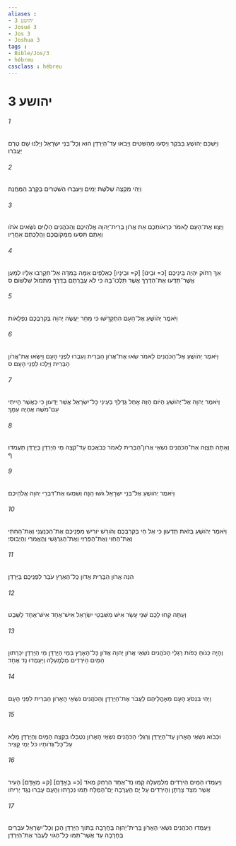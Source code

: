 ```yaml
---
aliases : 
- יהושע 3
- Josué 3
- Jos 3
- Joshua 3
tags : 
- Bible/Jos/3
- hébreu
cssclass : hébreu
---
```


# יהושע 3

###### 1
וַיַּשְׁכֵּם יְהֹושֻׁעַ בַּבֹּקֶר וַיִּסְעוּ מֵהַשִּׁטִּים וַיָּבֹאוּ עַד־הַיַּרְדֵּן הוּא וְכָל־בְּנֵי יִשְׂרָאֵל וַיָּלִנוּ שָׁם טֶרֶם יַעֲבֹרוּ׃
###### 2
וַיְהִי מִקְצֵה שְׁלֹשֶׁת יָמִים וַיַּעַבְרוּ הַשֹּׁטְרִים בְּקֶרֶב הַמַּחֲנֶה׃
###### 3
וַיְצַוּוּ אֶת־הָעָם לֵאמֹר כִּרְאֹותְכֶם אֵת אֲרֹון בְּרִית־יְהוָה אֱלֹהֵיכֶם וְהַכֹּהֲנִים הַלְוִיִּם נֹשְׂאִים אֹתֹו וְאַתֶּם תִּסְעוּ מִמְּקֹוםְכֶם וַהֲלַכְתֶּם אַחֲרָיו׃
###### 4
אַךְ רָחֹוק יִהְיֶה בֵּינֵיכֶם [כ= וּבֵינֹו] [ק= וּבֵינָיו] כְּאַלְפַּיִם אַמָּה בַּמִּדָּה אַל־תִּקְרְבוּ אֵלָיו לְמַעַן אֲשֶׁר־תֵּדְעוּ אֶת־הַדֶּרֶךְ אֲשֶׁר תֵּלְכוּ־בָהּ כִּי לֹא עֲבַרְתֶּם בַּדֶּרֶךְ מִתְּמֹול שִׁלְשֹׁום׃ ס
###### 5
וַיֹּאמֶר יְהֹושֻׁעַ אֶל־הָעָם הִתְקַדָּשׁוּ כִּי מָחָר יַעֲשֶׂה יְהוָה בְּקִרְבְּכֶם נִפְלָאֹות׃
###### 6
וַיֹּאמֶר יְהֹושֻׁעַ אֶל־הַכֹּהֲנִים לֵאמֹר שְׂאוּ אֶת־אֲרֹון הַבְּרִית וְעִבְרוּ לִפְנֵי הָעָם וַיִּשְׂאוּ אֶת־אֲרֹון הַבְּרִית וַיֵּלְכוּ לִפְנֵי הָעָם׃ ס
###### 7
וַיֹּאמֶר יְהוָה אֶל־יְהֹושֻׁעַ הַיֹּום הַזֶּה אָחֵל גַּדֶּלְךָ בְּעֵינֵי כָּל־יִשְׂרָאֵל אֲשֶׁר יֵדְעוּן כִּי כַּאֲשֶׁר הָיִיתִי עִם־מֹשֶׁה אֶהְיֶה עִמָּךְ׃
###### 8
וְאַתָּה תְּצַוֶּה אֶת־הַכֹּהֲנִים נֹשְׂאֵי אֲרֹון־הַבְּרִית לֵאמֹר כְּבֹאֲכֶם עַד־קְצֵה מֵי הַיַּרְדֵּן בַּיַּרְדֵּן תַּעֲמֹדוּ׃ ף
###### 9
וַיֹּאמֶר יְהֹושֻׁעַ אֶל־בְּנֵי יִשְׂרָאֵל גֹּשׁוּ הֵנָּה וְשִׁמְעוּ אֶת־דִּבְרֵי יְהוָה אֱלֹהֵיכֶם׃
###### 10
וַיֹּאמֶר יְהֹושֻׁעַ בְּזֹאת תֵּדְעוּן כִּי אֵל חַי בְּקִרְבְּכֶם וְהֹורֵשׁ יֹורִישׁ מִפְּנֵיכֶם אֶת־הַכְּנַעֲנִי וְאֶת־הַחִתִּי וְאֶת־הַחִוִּי וְאֶת־הַפְּרִזִּי וְאֶת־הַגִּרְגָּשִׁי וְהָאֱמֹרִי וְהַיְבוּסִי׃
###### 11
הִנֵּה אֲרֹון הַבְּרִית אֲדֹון כָּל־הָאָרֶץ עֹבֵר לִפְנֵיכֶם בַּיַּרְדֵּן׃
###### 12
וְעַתָּה קְחוּ לָכֶם שְׁנֵי עָשָׂר אִישׁ מִשִּׁבְטֵי יִשְׂרָאֵל אִישׁ־אֶחָד אִישׁ־אֶחָד לַשָּׁבֶט׃
###### 13
וְהָיָה כְּנֹוחַ כַּפֹּות רַגְלֵי הַכֹּהֲנִים נֹשְׂאֵי אֲרֹון יְהוָה אֲדֹון כָּל־הָאָרֶץ בְּמֵי הַיַּרְדֵּן מֵי הַיַּרְדֵּן יִכָּרֵתוּן הַמַּיִם הַיֹּרְדִים מִלְמָעְלָה וְיַעַמְדוּ נֵד אֶחָד׃
###### 14
וַיְהִי בִּנְסֹעַ הָעָם מֵאָהֳלֵיהֶם לַעֲבֹר אֶת־הַיַּרְדֵּן וְהַכֹּהֲנִים נֹשְׂאֵי הָאָרֹון הַבְּרִית לִפְנֵי הָעָם׃
###### 15
וּכְבֹוא נֹשְׂאֵי הָאָרֹון עַד־הַיַּרְדֵּן וְרַגְלֵי הַכֹּהֲנִים נֹשְׂאֵי הָאָרֹון נִטְבְּלוּ בִּקְצֵה הַמָּיִם וְהַיַּרְדֵּן מָלֵא עַל־כָּל־גְּדֹותָיו כֹּל יְמֵי קָצִיר׃
###### 16
וַיַּעַמְדוּ הַמַּיִם הַיֹּרְדִים מִלְמַעְלָה קָמוּ נֵד־אֶחָד הַרְחֵק מְאֹד [כ= בָאָדָם] [ק= מֵאָדָם] הָעִיר אֲשֶׁר מִצַּד צָרְתָן וְהַיֹּרְדִים עַל יָם הָעֲרָבָה יָם־הַמֶּלַח תַּמּוּ נִכְרָתוּ וְהָעָם עָבְרוּ נֶגֶד יְרִיחֹו׃
###### 17
וַיַּעַמְדוּ הַכֹּהֲנִים נֹשְׂאֵי הָאָרֹון בְּרִית־יְהוָה בֶּחָרָבָה בְּתֹוךְ הַיַּרְדֵּן הָכֵן וְכָל־יִשְׂרָאֵל עֹבְרִים בֶּחָרָבָה עַד אֲשֶׁר־תַּמּוּ כָּל־הַגֹּוי לַעֲבֹר אֶת־הַיַּרְדֵּן׃
